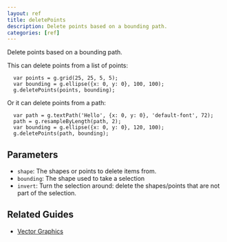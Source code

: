 ```yaml
---
layout: ref
title: deletePoints
description: Delete points based on a bounding path.
categories: [ref]
---
```

Delete points based on a bounding path.

This can delete points from a list of points:

      var points = g.grid(25, 25, 5, 5);
      var bounding = g.ellipse({x: 0, y: 0}, 100, 100);
      g.deletePoints(points, bounding);

Or it can delete points from a path:

      var path = g.textPath('Hello', {x: 0, y: 0}, 'default-font', 72);
      path = g.resampleByLength(path, 2);
      var bounding = g.ellipse({x: 0, y: 0}, 120, 100);
      g.deletePoints(path, bounding);

## Parameters
- `shape`: The shapes or points to delete items from.
- `bounding`: The shape used to take a selection
- `invert`: Turn the selection around: delete the shapes/points that are not part of the selection.

## Related Guides
- [Vector Graphics](../guide/vector.html)
